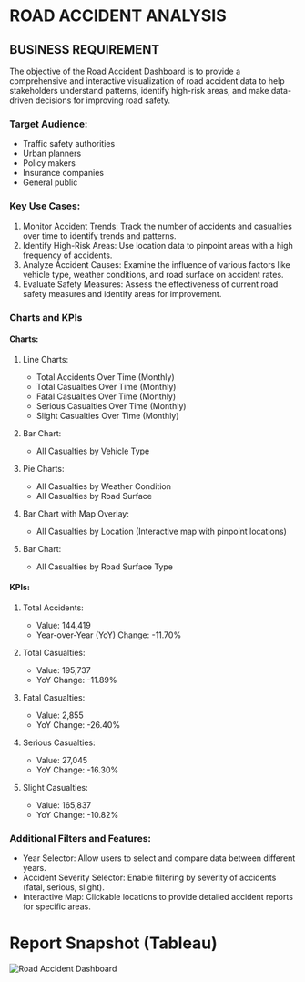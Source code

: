 # ROAD ACCIDENT ANALYSIS 


## BUSINESS REQUIREMENT

The objective of the Road Accident Dashboard is to provide a comprehensive and interactive visualization of road accident data to help stakeholders understand patterns, identify high-risk areas, and make data-driven decisions for improving road safety.

### Target Audience:
- Traffic safety authorities
- Urban planners
- Policy makers
- Insurance companies
- General public

### Key Use Cases:
1. Monitor Accident Trends: Track the number of accidents and casualties over time to identify trends and patterns.
2. Identify High-Risk Areas: Use location data to pinpoint areas with a high frequency of accidents.
3. Analyze Accident Causes: Examine the influence of various factors like vehicle type, weather conditions, and road surface on accident rates.
4. Evaluate Safety Measures: Assess the effectiveness of current road safety measures and identify areas for improvement.

### Charts and KPIs 

#### Charts:
1. Line Charts:
   - Total Accidents Over Time (Monthly)
   - Total Casualties Over Time (Monthly)
   - Fatal Casualties Over Time (Monthly)
   - Serious Casualties Over Time (Monthly)
   - Slight Casualties Over Time (Monthly)

2. Bar Chart:
   - All Casualties by Vehicle Type

3. Pie Charts:
   - All Casualties by Weather Condition
   - All Casualties by Road Surface

4. Bar Chart with Map Overlay:
   - All Casualties by Location (Interactive map with pinpoint locations)

5. Bar Chart:
   - All Casualties by Road Surface Type

#### KPIs:
1. Total Accidents: 
   - Value: 144,419
   - Year-over-Year (YoY) Change: -11.70%

2. Total Casualties: 
   - Value: 195,737
   - YoY Change: -11.89%

3. Fatal Casualties: 
   - Value: 2,855
   - YoY Change: -26.40%

4. Serious Casualties: 
   - Value: 27,045
   - YoY Change: -16.30%

5. Slight Casualties: 
   - Value: 165,837
   - YoY Change: -10.82%

### Additional Filters and Features:
- Year Selector: Allow users to select and compare data between different years.
- Accident Severity Selector: Enable filtering by severity of accidents (fatal, serious, slight).
- Interactive Map: Clickable locations to provide detailed accident reports for specific areas.



# Report Snapshot (Tableau)

![Road Accident Dashboard](https://github.com/user-attachments/assets/c88ef5c5-3348-4c05-aea7-fa2c9b182b8f)
